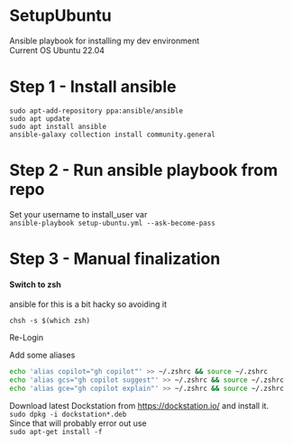 # SetupUbuntu
Ansible playbook for installing my dev environment  
Current OS Ubuntu 22.04

# Step 1 - Install ansible
``
sudo apt-add-repository ppa:ansible/ansible
``  
``
sudo apt update
``  
``
sudo apt install ansible
``    
``
ansible-galaxy collection install community.general
``  

# Step 2 - Run ansible playbook from repo
Set your username to install_user var  
``
ansible-playbook setup-ubuntu.yml --ask-become-pass
``

# Step 3 - Manual finalization

#### Switch to zsh
ansible for this is a bit hacky so avoiding it

``
chsh -s $(which zsh)
``

Re-Login

Add some aliases
```bash
echo 'alias copilot="gh copilot"' >> ~/.zshrc && source ~/.zshrc
echo 'alias gcs="gh copilot suggest"' >> ~/.zshrc && source ~/.zshrc
echo 'alias gce="gh copilot explain"' >> ~/.zshrc && source ~/.zshrc
```

Download latest Dockstation from https://dockstation.io/ and install it.  
``
sudo dpkg -i dockstation*.deb
``  
Since that will probably error out use  
``
sudo apt-get install -f
``  